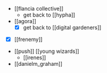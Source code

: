 - [[flancia collective]]
	- get back to [[hypha]]
- [[agora]]
	- [x] get back to [[digital gardeners]]
- [x] [[frenemy]]
- [[push]] [[young wizards]]
	- [[irenes]]
- [[danielm_graham]]